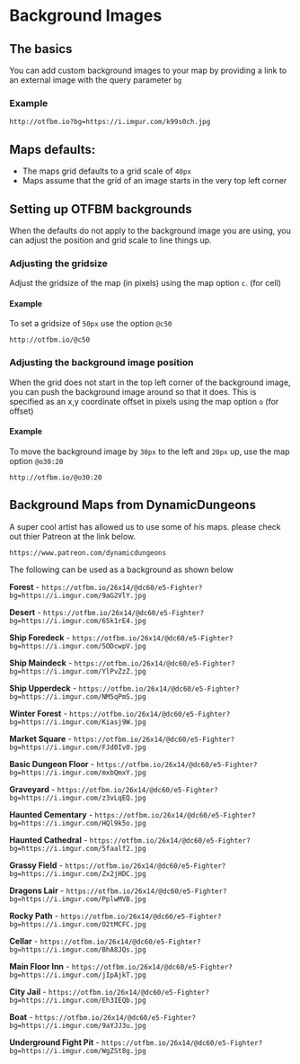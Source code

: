 # Background Images


## The basics

You can add custom background images to your map by providing a link to an external image with the query parameter `bg`

### Example

```
http://otfbm.io?bg=https://i.imgur.com/k99s0ch.jpg
```

## Maps defaults:

* The maps grid defaults to a grid scale of `40px`
* Maps assume that the grid of an image starts in the very top left corner

## Setting up OTFBM backgrounds

When the defaults do not apply to the background image you are using, you can adjust the position and grid scale to line things up.

### Adjusting the gridsize

Adjust the gridsize of the map (in pixels) using the map option `c`. (for cell)

#### Example 

To set a gridsize of `50px` use the option `@c50`

```
http://otfbm.io/@c50
```

### Adjusting the background image position

When the grid does not start in the top left corner of the background image, you can push the background image around so that it does. This is specified as an x,y coordinate offset in pixels using the map option `o` (for offset)

#### Example

To move the background image by `30px` to the left and `20px` up, use the map option `@o30:20`

```
http://otfbm.io/@o30:20
```

## Background Maps from DynamicDungeons
A super cool artist has allowed us to use some of his maps. please check out thier Patreon at the link below.
```
https://www.patreon.com/dynamicdungeons
```

The following can be used as a background as shown below

**Forest** - `https://otfbm.io/26x14/@dc60/e5-Fighter?bg=https://i.imgur.com/9aG2VlY.jpg`  

**Desert** - `https://otfbm.io/26x14/@dc60/e5-Fighter?bg=https://i.imgur.com/65k1rE4.jpg`  

**Ship Foredeck** - `https://otfbm.io/26x14/@dc60/e5-Fighter?bg=https://i.imgur.com/5ODcwpV.jpg`  

**Ship Maindeck** - `https://otfbm.io/26x14/@dc60/e5-Fighter?bg=https://i.imgur.com/YlPvZzZ.jpg`  

**Ship Upperdeck** - `https://otfbm.io/26x14/@dc60/e5-Fighter?bg=https://i.imgur.com/NM5qPmS.jpg`  

**Winter Forest** - `https://otfbm.io/26x14/@dc60/e5-Fighter?bg=https://i.imgur.com/Kiasj9W.jpg`  

**Market Square** - `https://otfbm.io/26x14/@dc60/e5-Fighter?bg=https://i.imgur.com/FJd0Iv0.jpg`  

**Basic Dungeon Floor** - `https://otfbm.io/26x14/@dc60/e5-Fighter?bg=https://i.imgur.com/mxbQmxY.jpg`  

**Graveyard** - `https://otfbm.io/26x14/@dc60/e5-Fighter?bg=https://i.imgur.com/z3vLqEQ.jpg`  

**Haunted Cementary** - `https://otfbm.io/26x14/@dc60/e5-Fighter?bg=https://i.imgur.com/HQl9k5o.jpg`  

**Haunted Cathedral** - `https://otfbm.io/26x14/@dc60/e5-Fighter?bg=https://i.imgur.com/5faalf2.jpg`  

**Grassy Field** - `https://otfbm.io/26x14/@dc60/e5-Fighter?bg=https://i.imgur.com/Zx2jHDC.jpg`  

**Dragons Lair** - `https://otfbm.io/26x14/@dc60/e5-Fighter?bg=https://i.imgur.com/PplwMVB.jpg`  

**Rocky Path** - `https://otfbm.io/26x14/@dc60/e5-Fighter?bg=https://i.imgur.com/O2tMCFC.jpg`  

**Cellar** - `https://otfbm.io/26x14/@dc60/e5-Fighter?bg=https://i.imgur.com/BhA8JQs.jpg`  

**Main Floor Inn** - `https://otfbm.io/26x14/@dc60/e5-Fighter?bg=https://i.imgur.com/jIpAjkT.jpg`  

**City Jail** - `https://otfbm.io/26x14/@dc60/e5-Fighter?bg=https://i.imgur.com/Eh3IEQb.jpg`  

**Boat** - `https://otfbm.io/26x14/@dc60/e5-Fighter?bg=https://i.imgur.com/9aYJJ3u.jpg`  

**Underground Fight Pit** - `https://otfbm.io/26x14/@dc60/e5-Fighter?bg=https://i.imgur.com/WgZSt8g.jpg`  